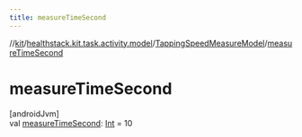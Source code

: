 ```yaml
---
title: measureTimeSecond
---
```

//[kit](../../../index.html)/[healthstack.kit.task.activity.model](../index.html)/[TappingSpeedMeasureModel](index.html)/[measureTimeSecond](measure-time-second.html)



# measureTimeSecond



[androidJvm]\
val [measureTimeSecond](measure-time-second.html): [Int](https://kotlinlang.org/api/latest/jvm/stdlib/kotlin/-int/index.html) = 10




